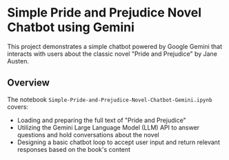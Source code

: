# Simple Pride and Prejudice Novel Chatbot using Gemini

This project demonstrates a simple chatbot powered by Google Gemini that interacts with users about the classic novel "Pride and Prejudice" by Jane Austen.

## Overview

The notebook `Simple-Pride-and-Prejudice-Novel-Chatbot-Gemini.ipynb` covers:
- Loading and preparing the full text of "Pride and Prejudice"
- Utilizing the Gemini Large Language Model (LLM) API to answer questions and hold conversations about the novel
- Designing a basic chatbot loop to accept user input and return relevant responses based on the book's content
